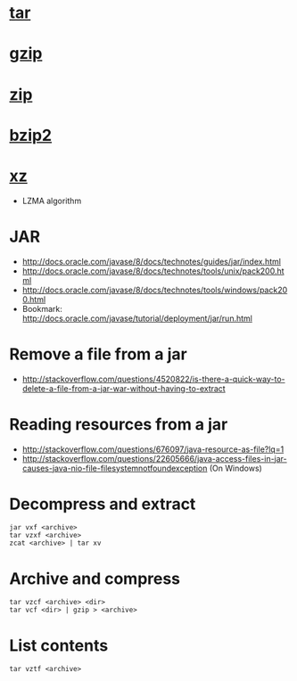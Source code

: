 # [tar](http://www.gnu.org/software/tar/)

# [gzip](http://www.gzip.org/)

# [zip](http://www.info-zip.org/Zip.html)

# [bzip2](http://www.bzip.org/)

# [xz](http://tukaani.org/xz)
- LZMA algorithm

# JAR
- http://docs.oracle.com/javase/8/docs/technotes/guides/jar/index.html
- http://docs.oracle.com/javase/8/docs/technotes/tools/unix/pack200.html
- http://docs.oracle.com/javase/8/docs/technotes/tools/windows/pack200.html
- Bookmark: http://docs.oracle.com/javase/tutorial/deployment/jar/run.html

# Remove a file from a jar
- http://stackoverflow.com/questions/4520822/is-there-a-quick-way-to-delete-a-file-from-a-jar-war-without-having-to-extract

# Reading resources from a jar
- http://stackoverflow.com/questions/676097/java-resource-as-file?lq=1
- http://stackoverflow.com/questions/22605666/java-access-files-in-jar-causes-java-nio-file-filesystemnotfoundexception (On Windows)


# Decompress and extract
```
jar vxf <archive>
tar vzxf <archive>
zcat <archive> | tar xv
```

# Archive and compress
```
tar vzcf <archive> <dir>
tar vcf <dir> | gzip > <archive>
```

# List contents
```
tar vztf <archive>
```
